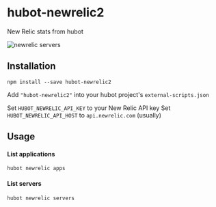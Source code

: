 # hubot-newrelic2

New Relic stats from hubot

![newrelic servers](https://raw.githubusercontent.com/statianzo/hubot-newrelic2/master/doc/newrelicservers.png)

## Installation

```
npm install --save hubot-newrelic2
```

Add `"hubot-newrelic2"` into your hubot project's `external-scripts.json`

Set `HUBOT_NEWRELIC_API_KEY` to your New Relic API key
Set `HUBOT_NEWRELIC_API_HOST` to `api.newrelic.com` (usually)

## Usage


#### List applications

```
hubot newrelic apps
```

#### List servers

```
hubot newrelic servers
```
